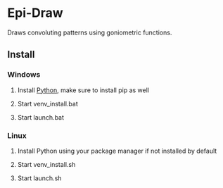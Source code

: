 # Epi-Draw
Draws convoluting patterns using goniometric functions.
## Install
### Windows
  1. Install [Python](https://www.python.org/), make sure to install pip as well
  
  2. Start venv_install.bat
  
  3. Start launch.bat 
  
### Linux
  1. Install Python using your package manager if not installed by default
  
  2. Start venv_install.sh
  
  3. Start launch.sh
  
